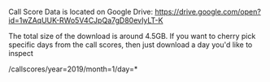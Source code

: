 Call Score Data is located on Google Drive:
https://drive.google.com/open?id=1wZAqUUK-RWo5V4CJpQa7gD80evIyLT-K

The total size of the download is around 4.5GB.
If you want to cherry pick specific days from the call scores, then just download a day you'd like to inspect

/callscores/year=2019/month=1/day=*